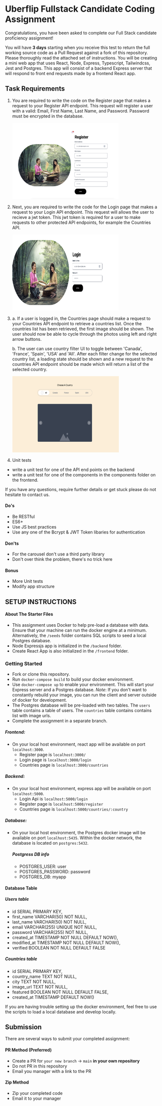 # Uberflip Fullstack Candidate Coding Assignment

Congratulations, you have been asked to complete our Full Stack candidate proficiency assignment!

You will have **3 days** starting when you receive this test to return the full working source code as a Pull Request against a fork of this repository. Please thoroughly read the attached set of instructions. You will be creating a mini web app that uses React, Node, Express, Typescript, Tailwindcss, Jest and Postgres. This app will consist of a backend Express server that will respond to front end requests made by a frontend React app.

## Task Requirements

1. You are required to write the code on the Register page that makes a request to your Register API endpoint. This request will register a user with a valid:
   Email, First Name, Last Name, and Password. Password must be encrypted in the database.

   <img src="assets/registerPage.png" alt="Register Page" style="height: 250px; width:350px;"/>

2. Next, you are required to write the code for the Login page that makes a request to your Login API endpoint. This request will allows the user to recieve a jwt token. This jwt token is required for a user to make requests to other protected API endpoints, for example the Countries API.

   <img src="assets/loginPage.png" alt="Login Page" style="height: 250px; width:350px;"/>

3. a. If a user is logged in, the Countries page should make a request to your Countries API endpoint to retrieve a countries list. Once the countries list has been retrieved, the first image should be shown. The user should now be able to cycle through the photos using left and right arrow buttons.

   b. The user can use country filter UI to toggle between 'Canada', 'France', 'Spain', 'USA' and 'All'. After each filter change for the selected country list, a loading state should be shown and a new request to the countries API endpoint should be made which will return a list of the selected country.

   <img src="assets/carouselPage.png" alt="Carousel Page" style="height: 250px; width:350px;"/>

4. Unit tests

- write a unit test for one of the API end points on the backend
- write a unit test for one of the components in the components folder on the frontend.

If you have any questions, require further details or get stuck please do not hesitate to contact us.

#### Do's

- Be RESTful
- ES6+
- Use JS best practices
- Use any one of the Bcrypt & JWT Token libaries for authentication

#### Don'ts

- For the carousel don't use a third party library
- Don't over think the problem, there's no trick here

#### Bonus

- More Unit tests
- Modify app structure

## SETUP INSTRUCTIONS

#### About The Starter Files

- This assignment uses Docker to help pre-load a database with data. Ensure that your machine can run the docker engine at a minimum. Alternatively, the `/seeds` folder contains SQL scripts to seed a local Postgres database.
- Node Expressjs app is initialized in the `/backend` folder.
- Create React App is also initialized in the `/frontend` folder.

### Getting Started

- Fork or clone this repository.
- Run `docker-compose build` to build your docker environment.
- Use `docker-compose up` to enable your environment. This will start your Express server and a Postgres database. _Note_: If you don't want to constantly rebuild your image, you can run the client and server outside of docker for development.
- The Postgres database will be pre-loaded with two tables. The `users` table contains a table of users. The `countries` table contains contains list with image urls.
- Complete the assignment in a separate branch.

##### Frontend:

- On your local host environment, react app will be available on port `localhost:3000`.
  - Register page is `localhost:3000/`
  - Login page is `localhost:3000/login`
  - Countries page is `localhost:3000/countries`

##### Backend:

- On your local host environment, express app will be available on port `localhost:5000`.
  - Login Api is `localhost:5000/login`
  - Register page is `localhost:5000/register`
  - Countries page is `localhost:5000/countries/:country`

##### Database:

- On your local host environment, the Postgres docker image will be available on port `localhost:5435`. Within the docker network, the database is located on `postgres:5432`.

  ##### Postgress DB info

  - POSTGRES_USER: user
  - POSTGRES_PASSWORD: password
  - POSTGRES_DB: myapp

#### Database Table

##### Users table

- id SERIAL PRIMARY KEY,
- first_name VARCHAR(50) NOT NULL,
- last_name VARCHAR(50) NOT NULL,
- email VARCHAR(255) UNIQUE NOT NULL,
- password VARCHAR(255) NOT NULL,
- created_at TIMESTAMP NOT NULL DEFAULT NOW(),
- modified_at TIMESTAMP NOT NULL DEFAULT NOW(),
- verified BOOLEAN NOT NULL DEFAULT FALSE

##### Countries table

- id SERIAL PRIMARY KEY,
- country_name TEXT NOT NULL,
- city TEXT NOT NULL,
- image_url TEXT NOT NULL,
- featured BOOLEAN NOT NULL DEFAULT FALSE,
- created_at TIMESTAMP DEFAULT NOW()  


If you are having trouble setting up the docker environment, feel free to use the scripts to load a local database and develop locally.

## Submission

There are several ways to submit your completed assignment:

#### PR Method (Preferred)

- Create a PR for `your new branch` -> `main` **in your own repository**
- Do not PR in this repository
- Email you manager with a link to the PR

#### Zip Method

- Zip your completed code
- Email it to your manager
